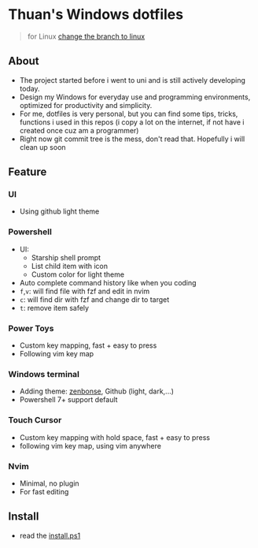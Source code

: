 # Thuan's Windows dotfiles

> for Linux [change the branch to linux](<https://github.com/thuanpham2311/dotfiles/tree/linux>)

## About

- The project started before i went to uni and is still actively developing today.
- Design my Windows for everyday use and programming environments, optimized for productivity and simplicity.
- For me, dotfiles is very personal, but you can find some tips, tricks, functions i used in this repos (i copy a lot on the internet, if not have i created once cuz am a programmer)
- Right now git commit tree is the mess, don't read that. Hopefully i will clean up soon

## Feature

### UI

- Using github light theme

### Powershell

- UI:
  - Starship shell prompt
  - List child item with icon
  - Custom color for light theme
- Auto complete command history like when you coding
- `f`,`v`: will find file with fzf and edit in nvim
- `c`: will find dir with fzf and change dir to target
- `t`: remove item safely

### Power Toys

- Custom key mapping, fast + easy to press
- Following vim key map

### Windows terminal

- Adding theme: [zenbonse](https://github.com/mcchrish/zenbones.nvim), Github (light, dark,...)
- Powershell 7+ support default

### Touch Cursor

- Custom key mapping with hold space, fast + easy to press
- following vim key map, using vim anywhere

### Nvim

- Minimal, no plugin
- For fast editing 

## Install

- read the [install.ps1](https://github.com/thuanpham2311/dotfiles/blob/windows/install.ps1)
